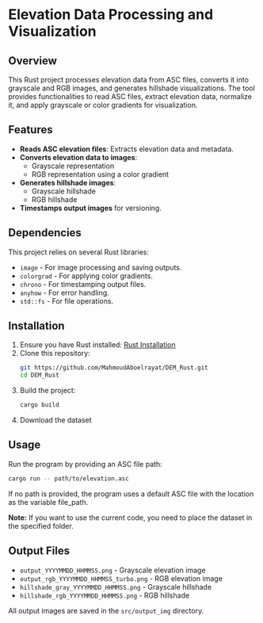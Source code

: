 # Elevation Data Processing and Visualization

## Overview
This Rust project processes elevation data from ASC files, converts it into grayscale and RGB images, and generates hillshade visualizations. The tool provides functionalities to read ASC files, extract elevation data, normalize it, and apply grayscale or color gradients for visualization.

## Features
- **Reads ASC elevation files**: Extracts elevation data and metadata.
- **Converts elevation data to images**:
  - Grayscale representation
  - RGB representation using a color gradient
- **Generates hillshade images**:
  - Grayscale hillshade
  - RGB hillshade
- **Timestamps output images** for versioning.

## Dependencies
This project relies on several Rust libraries:
- `image` - For image processing and saving outputs.
- `colorgrad` - For applying color gradients.
- `chrono` - For timestamping output files.
- `anyhow` - For error handling.
- `std::fs` - For file operations.

## Installation
1. Ensure you have Rust installed: [Rust Installation](https://www.rust-lang.org/tools/install)
2. Clone this repository:
   ```sh
   git https://github.com/MahmoudAboelrayat/DEM_Rust.git
   cd DEM_Rust
   ```
3. Build the project:
   ```sh
   cargo build 
   ```
4. Download the dataset

## Usage
Run the program by providing an ASC file path:
```sh
cargo run -- path/to/elevation.asc
```
If no path is provided, the program uses a default ASC file with the location as the variable file_path.

**Note:** If you want to use the current code, you need to place the dataset in the specified folder.

## Output Files
- `output_YYYYMMDD_HHMMSS.png` - Grayscale elevation image
- `output_rgb_YYYYMMDD_HHMMSS_turbo.png` - RGB elevation image
- `hillshade_gray_YYYYMMDD_HHMMSS.png` - Grayscale hillshade
- `hillshade_rgb_YYYYMMDD_HHMMSS.png` - RGB hillshade

All output images are saved in the `src/output_img` directory.

